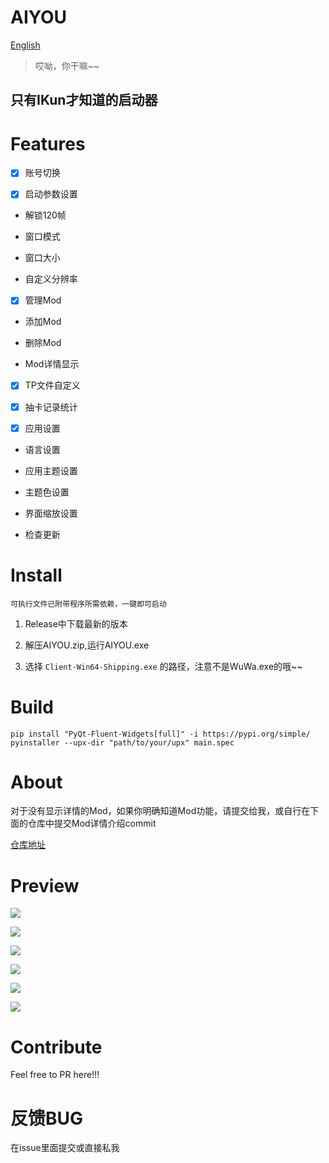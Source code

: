 # AIYOU

[English](https://github.com/RoosterBrother/AIYOU/blob/main/README-en.md)

> 哎呦，你干嘛~~

## 只有IKun才知道的启动器

# Features

- [x] 账号切换

- [x] 启动参数设置

- 解锁120帧

- 窗口模式

- 窗口大小

- 自定义分辨率

- [x] 管理Mod

- 添加Mod

- 删除Mod

- Mod详情显示

- [x] TP文件自定义

- [x] 抽卡记录统计

- [x] 应用设置

- 语言设置

- 应用主题设置

- 主题色设置

- 界面缩放设置

- 检查更新

# Install

```
可执行文件已附带程序所需依赖，一键即可启动
```

1. Release中下载最新的版本

2. 解压AIYOU.zip,运行AIYOU.exe

3. 选择 `Client-Win64-Shipping.exe` 的路径，注意不是WuWa.exe的哦~~

# Build

```
pip install "PyQt-Fluent-Widgets[full]" -i https://pypi.org/simple/
pyinstaller --upx-dir "path/to/your/upx" main.spec
```

# About

对于没有显示详情的Mod，如果你明确知道Mod功能，请提交给我，或自行在下面的仓库中提交Mod详情介绍commit

[仓库地址](https://gitee.com/wxdxyyds/aiyou_-translate)

# Preview

![](https://cdn.jsdelivr.net/gh/Cey1anze/Blog_Images@main/pic/202407071746630.png)

![](https://cdn.jsdelivr.net/gh/Cey1anze/Blog_Images@main/pic/202407071750737.png)

![](https://cdn.jsdelivr.net/gh/Cey1anze/Blog_Images@main/pic/202407071751246.png)

![](https://cdn.jsdelivr.net/gh/Cey1anze/Blog_Images@main/pic/202407071805050.png)

![](https://cdn.jsdelivr.net/gh/Cey1anze/Blog_Images@main/pic/202407071806812.png)

![](https://cdn.jsdelivr.net/gh/Cey1anze/Blog_Images@main/pic/202407071806057.png)

# Contribute

Feel free to PR here!!!

# 反馈BUG

在issue里面提交或直接私我
